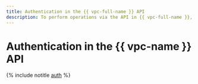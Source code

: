 ```yaml
---
title: Authentication in the {{ vpc-full-name }} API
description: To perform operations via the API in {{ vpc-full-name }}, a service for managing cloud networks (private clouds, {{ vpc-short-name }}), get an IAM token for your account.
---
```


# Authentication in the {{ vpc-name }} API

{% include notitle [auth](../../_includes/authentication.md) %}
